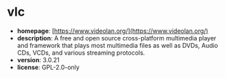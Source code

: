 # vlc

- **homepage**: [https://www.videolan.org/](https://www.videolan.org/)
- **description**: A free and open source cross-platform multimedia player and framework that plays most multimedia files as well as DVDs, Audio CDs, VCDs, and various streaming protocols.
- **version**: 3.0.21
- **license**: GPL-2.0-only


